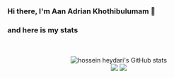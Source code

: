### Hi there, I'm Aan Adrian Khothibulumam 👋

### and here is my stats
<p align="center"><br /><br />
  <img src="https://github-readme-stats.vercel.app/api?username=aan629&show_icons=true&include_all_commits=true&theme=monokai" alt="hossein heydari's GitHub stats" /><br />
  <img src="https://github-readme-streak-stats.herokuapp.com/?user=aan629&theme=monokai"/>
  <img src="https://github-readme-stats.vercel.app/api/top-langs/?username=aan629&layout=compact&theme=monokai&langs_count=12"/><br />
</p>

<!--
**aan629/aan629** is a ✨ _special_ ✨ repository because its `README.md` (this file) appears on your GitHub profile.

Here are some ideas to get you started:

- 🔭 I’m currently working on ...
- 🌱 I’m currently learning ...
- 👯 I’m looking to collaborate on ...
- 🤔 I’m looking for help with ...
- 💬 Ask me about ...
- 📫 How to reach me: ...
- 😄 Pronouns: ...
- ⚡ Fun fact: ...
-->
